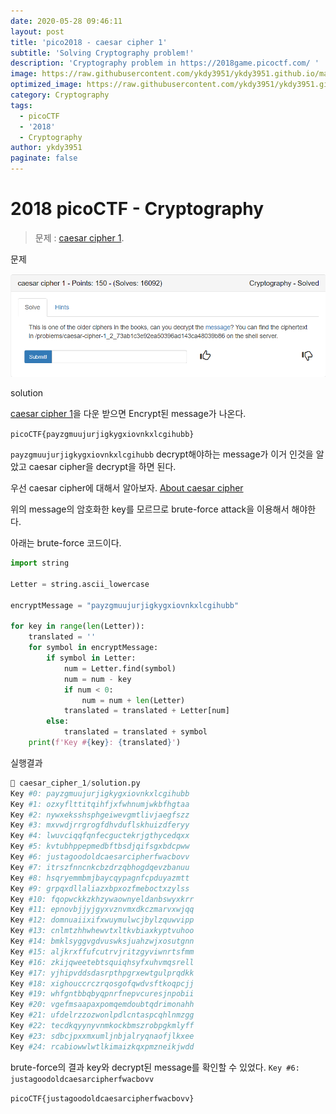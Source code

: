```yaml
---
date: 2020-05-28 09:46:11
layout: post
title: 'pico2018 - caesar cipher 1'
subtitle: 'Solving Cryptography problem!'
description: 'Cryptography problem in https://2018game.picoctf.com/ '
image: https://raw.githubusercontent.com/ykdy3951/ykdy3951.github.io/master/_src/picoCTF/image.png
optimized_image: https://raw.githubusercontent.com/ykdy3951/ykdy3951.github.io/master/_src/picoCTF/image.png
category: Cryptography
tags:
  - picoCTF
  - '2018'
  - Cryptography
author: ykdy3951
paginate: false
---
```


# 2018 picoCTF - Cryptography

> 문제 : [caesar cipher 1](https://2018game.picoctf.com/problems).

문제

![placeholder](https://github.com/ykdy3951/ykdy3951.github.io/blob/master/_src/picoCTF/2018/Cryptography/4/1.png?raw=true 'problem')

solution

[caesar cipher 1](https://2018shell.picoctf.com/static/8b8d9e1fd4c9cd66facc3794d9c69175/ciphertext)을 다운 받으면 Encrypt된 message가 나온다.

`picoCTF{payzgmuujurjigkygxiovnkxlcgihubb}`

`payzgmuujurjigkygxiovnkxlcgihubb` decrypt해야하는 message가 이거 인것을 알았고 caesar cipher을 decrypt을 하면 된다.

우선 caesar cipher에 대해서 알아보자. [About caesar cipher](https://learncryptography.com/classical-encryption/caesar-cipher)

위의 message의 암호화한 key를 모르므로 brute-force attack을 이용해서 해야한다.

아래는 brute-force 코드이다.

```python
import string

Letter = string.ascii_lowercase

encryptMessage = "payzgmuujurjigkygxiovnkxlcgihubb"

for key in range(len(Letter)):
    translated = ''
    for symbol in encryptMessage:
        if symbol in Letter:
            num = Letter.find(symbol)
            num = num - key
            if num < 0:
                num = num + len(Letter)
            translated = translated + Letter[num]
        else:
            translated = translated + symbol
    print(f'Key #{key}: {translated}')
```

실행결과

```s
 caesar_cipher_1/solution.py
Key #0: payzgmuujurjigkygxiovnkxlcgihubb
Key #1: ozxyflttitqihfjxfwhnumjwkbfhgtaa
Key #2: nywxeksshsphgeiwevgmtlivjaegfszz
Key #3: mxvwdjrrgrogfdhvduflskhuizdferyy
Key #4: lwuvciqqfqnfecguctekrjgthycedqxx
Key #5: kvtubhppepmedbftbsdjqifsgxbdcpww
Key #6: justagoodoldcaesarcipherfwacbovv
Key #7: itrszfnncnkcbzdrzqbhogdqevzbanuu
Key #8: hsqryemmbmjbaycqypagnfcpduyazmtt
Key #9: grpqxdllaliazxbpxozfmeboctxzylss
Key #10: fqopwckkzkhzywaownyeldanbswyxkrr
Key #11: epnovbjjyjgyxvznvmxdkczmarvxwjqq
Key #12: domnuaiixifxwuymulwcjbylzquwvipp
Key #13: cnlmtzhhwhewvtxltkvbiaxkyptvuhoo
Key #14: bmklsyggvgdvuswksjuahzwjxosutgnn
Key #15: aljkrxffufcutrvjritzgyviwnrtsfmm
Key #16: zkijqweetebtsquiqhsyfxuhvmqsrell
Key #17: yjhipvddsdasrpthpgrxewtgulprqdkk
Key #18: xighouccrczrqosgofqwdvsftkoqpcjj
Key #19: whfgntbbqbyqpnrfnepvcuresjnpobii
Key #20: vgefmsaapaxpomqemdoubtqdrimonahh
Key #21: ufdelrzzozwonlpdlcntaspcqhlnmzgg
Key #22: tecdkqyynyvnmkockbmszrobpgkmlyff
Key #23: sdbcjpxxmxumljnbjalryqnaofjlkxee
Key #24: rcabiowwlwtlkimaizkqxpmzneikjwdd
```

brute-force의 결과 key와 decrypt된 message를 확인할 수 있었다.
`Key #6: justagoodoldcaesarcipherfwacbovv`

`picoCTF{justagoodoldcaesarcipherfwacbovv}`

